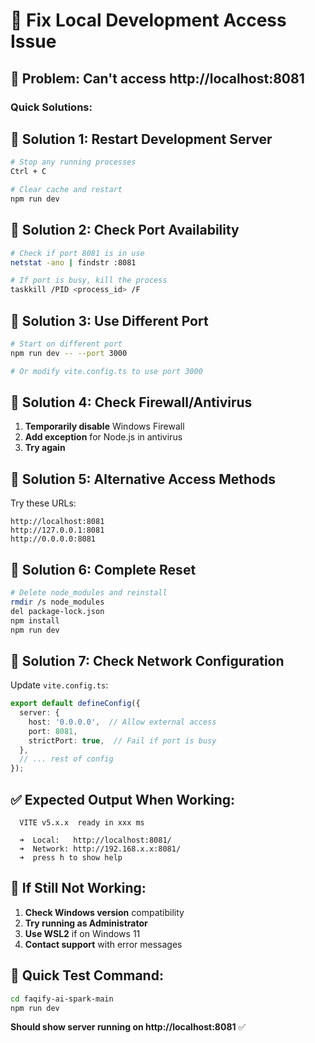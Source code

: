 # 🔧 Fix Local Development Access Issue

## 🚨 **Problem**: Can't access http://localhost:8081

### **Quick Solutions:**

## 🔧 **Solution 1: Restart Development Server**

```bash
# Stop any running processes
Ctrl + C

# Clear cache and restart
npm run dev
```

## 🔧 **Solution 2: Check Port Availability**

```bash
# Check if port 8081 is in use
netstat -ano | findstr :8081

# If port is busy, kill the process
taskkill /PID <process_id> /F
```

## 🔧 **Solution 3: Use Different Port**

```bash
# Start on different port
npm run dev -- --port 3000

# Or modify vite.config.ts to use port 3000
```

## 🔧 **Solution 4: Check Firewall/Antivirus**

1. **Temporarily disable** Windows Firewall
2. **Add exception** for Node.js in antivirus
3. **Try again**

## 🔧 **Solution 5: Alternative Access Methods**

Try these URLs:
```
http://localhost:8081
http://127.0.0.1:8081
http://0.0.0.0:8081
```

## 🔧 **Solution 6: Complete Reset**

```bash
# Delete node_modules and reinstall
rmdir /s node_modules
del package-lock.json
npm install
npm run dev
```

## 🔧 **Solution 7: Check Network Configuration**

Update `vite.config.ts`:
```typescript
export default defineConfig({
  server: {
    host: '0.0.0.0',  // Allow external access
    port: 8081,
    strictPort: true,  // Fail if port is busy
  },
  // ... rest of config
});
```

## ✅ **Expected Output When Working:**

```
  VITE v5.x.x  ready in xxx ms

  ➜  Local:   http://localhost:8081/
  ➜  Network: http://192.168.x.x:8081/
  ➜  press h to show help
```

## 🚨 **If Still Not Working:**

1. **Check Windows version** compatibility
2. **Try running as Administrator**
3. **Use WSL2** if on Windows 11
4. **Contact support** with error messages

## 🎯 **Quick Test Command:**

```bash
cd faqify-ai-spark-main
npm run dev
```

**Should show server running on http://localhost:8081** ✅
